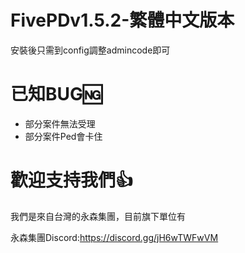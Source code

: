 # FivePDv1.5.2-繁體中文版本
安裝後只需到config調整admincode即可
# 已知BUG🆖
- 部分案件無法受理
- 部分案件Ped會卡住

# 歡迎支持我們👍
我們是來自台灣的永森集團，目前旗下單位有

永森集團Discord:https://discord.gg/jH6wTWFwVM
